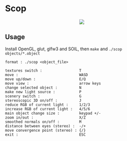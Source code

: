 # Scop

<p align="center"><img src="./images/42.gif"></p>

## Usage

Install OpenGL, glut, glfw3 and SOIL, then `make` and `./scop objects/*.object`

```
format : ./scop <object_file>

textures switch :                 T
move :                            WASD
move up/down :                    E/Q
move view :                       arrow keys
change selected object :          N
make new light source :           P
scenery switch :                  G
stereoscopic 3D on/off :          J
reduce RGB of current light :     1/2/3
increase RGB of current light :   4/5/6
main object change size :         keypad +/-
zoom in/out :                     X/Z
smoothed normals on/off :         M
distance between eyes (stereo) :  -/+
move convergence point (stereo) : {/}
exit :                            ESC
```
